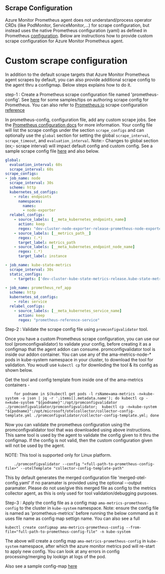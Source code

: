 ## Scrape Configuration

Azure Monitor Prometheus agent does not understand/process operator CRDs (like PodMonitor, ServiceMonitor,...) for scrape configuration, but instead uses the native Prometheus configuration (yaml) as defined in Prometheus [configuration](https://prometheus.io/docs/prometheus/latest/configuration/configuration/#scrape_config). Below are instructions how to provide custom scrape configuration for Azure Monitor Prometheus agent.

# Custom scrape configuration

In addition to the default scrape targets that Azure Monitor Prometheus agent scrapes by default, you can also provide additional scrape config to the agent thru a configmap. Below steps explains how to do it.

step-1 : Create a Prometheus scrape configuration file named 'prometheus-config'. See [here](https://github.com/Azure/prometheus-collector/blob/temp/documentation/otelcollector/docs/publicpreviewdocs/grace/custom-config-tips.md) for some samples/tips on authoring scrape config for Prometheus. You can also refer to [Prometheus.io](https://prometheus.io/) scrape configuration [reference](https://prometheus.io/docs/prometheus/latest/configuration/configuration/#scrape_config)

In prometheus-config, configuration file, add any custom scrape jobs. See the [Prometheus configuration docs](https://prometheus.io/docs/prometheus/latest/configuration/configuration/) for more information. Your config file will list the scrape configs under the section `scrape_configs` and can optionally use the `global` section for setting the global `scrape_interval`, `scrape_timeout`, and `evaluation_interval`. Note:- Changes to global section (ex;- scrape interval) will impact default config and custom config. See a sample scrape config file [here](https://github.com/Azure/prometheus-collector/blob/main/otelcollector/docs/scrapeconfig/samples/prometheus-config) and also below.

```yaml
global:
  evaluation_interval: 60s
  scrape_interval: 60s
scrape_configs:
- job_name: node
  scrape_interval: 30s
  scheme: http
  kubernetes_sd_configs:
    - role: endpoints
      namespaces:
        names:
        - node-exporter
  relabel_configs:
    - source_labels: [__meta_kubernetes_endpoints_name]
      action: keep
      regex: "dev-cluster-node-exporter-release-prometheus-node-exporter"
    - source_labels: [__metrics_path__]
      regex: (.*)
      target_label: metrics_path
    - source_labels: [__meta_kubernetes_endpoint_node_name]
      regex: (.*)
      target_label: instance

- job_name: kube-state-metrics
  scrape_interval: 30s
  static_configs:
    - targets: ['dev-cluster-kube-state-metrics-release.kube-state-metrics.svc.cluster.local:8080']
    
- job_name: prometheus_ref_app
  scheme: http
  kubernetes_sd_configs:
    - role: service
  relabel_configs:
    - source_labels: [__meta_kubernetes_service_name]
      action: keep
      regex: "prometheus-reference-service"
```

Step-2 : Validate the scrape config file using `promconfigvalidator` tool.

Once you have a custom  Prometheus scrape configuration, you can use our tool (promconfigvalidator) to validate your config, before creating it as a configmap that the agent addon can consume. promconfigvalidator tool is inside our addon container. You can use any of the ama-metrics-node-* pods in kube-system namespace in your cluster, to download the tool for validation. You woudl use `kubectl cp` for downloding the tool & its config as shown below.

Get the tool and config template from inside one of the ama-metrics containers -

```shell
    for podname in $(kubectl get pods -l rsName=ama-metrics -n=kube-system -o json | jq -r '.items[].metadata.name'); do kubectl cp -n=kube-system "${podname}":/opt/promconfigvalidator ./promconfigvalidator/promconfigvalidator;  kubectl cp -n=kube-system "${podname}":/opt/microsoft/otelcollector/collector-config-template.yml ./promconfigvalidator/collector-config-template.yml; done
```


Now you can validate the prometheus configuration using the promconfigvalidator tool that was downloaded using above instructions. This same tool is used by the agent to validate the config given to it thru the configmap. If the config is not valid, then the custom configuration given will not be used by the agent.

NOTE: This tool is supported only for Linux platform.


```shell
    ./promconfigvalidator --config "<full-path-to-prometheus-config-file>" --otelTemplate "collector-config-template-path"
```
This by default generates the merged configuration file 'merged-otel-config.yaml' if no paramater is provided using the optional --output paramater. Please do not use/give this merged file as config to the metrics collector agent, as this is only used for tool validation/debugging purposes.

Step-3 : Apply the config file as a config map `ama-metrics-prometheus-config` to the cluster in `kube-system` namespace.
Note: ensure the config file is named as 'prometheus-metrics' before running the below command as it uses file name as config map settign name.
You can also see a full 

```shell
kubectl create configmap ama-metrics-prometheus-config --from-file="full-path-to-prometheus-config-file" -n kube-system
```

The above will create a config map `ama-metrics-prometheus-config` in `kube-system` namespace, after which the azure monitor metrics pod will re-start to apply new config. You can look at any errors in config processing/merging by lookign at logs of the pod.

Also see a sample config-map [here](https://github.com/Azure/prometheus-collector/blob/main/otelcollector/docs/scrapeconfig/samples/prometheus-config-configmap.yaml)